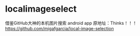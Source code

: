 # localimageselect
借鉴GitHub大神的本机图片搜索 android app
原地址：Thinks！！！
https://github.com/migafgarcia/local-image-selection
